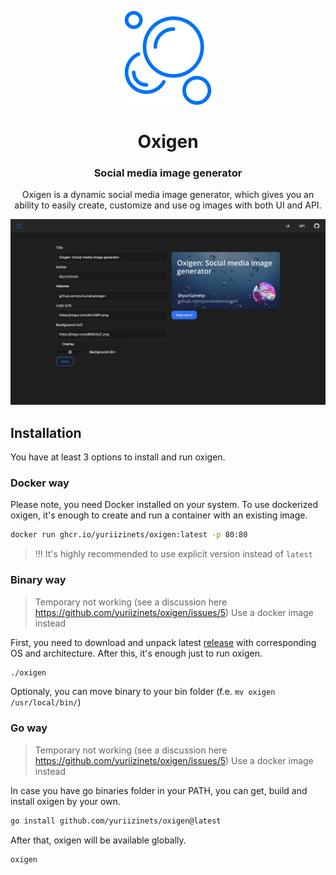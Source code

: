 <p align="center">
  <a href="https://getdoks.org/">
    <img alt="Doks" src="assets/img/logo.svg" width="150">
  </a>
</p>

<h1 align="center">
  Oxigen
</h1>

<h3 align="center">
  Social media image generator
</h3>

<p align="center">
  Oxigen is a dynamic social media image generator, which gives you an ability to easily create, customize and use og images with both UI and API.
</p>

<p align="center">
  <img alt="demo" src="assets/img/demo.png" width="700">
</p>

## Installation

You have at least 3 options to install and run oxigen.

### Docker way

Please note, you need Docker installed on your system.
To use dockerized oxigen, it's enough to create and run a container with an existing image.

```bash
docker run ghcr.io/yuriizinets/oxigen:latest -p 80:80
```

> !!! It's highly recommended to use explicit version instead of `latest`

### Binary way

> Temporary not working (see a discussion here https://github.com/yuriizinets/oxigen/issues/5)
> Use a docker image instead

First, you need to download and unpack latest [release](https://github.com/yuriizinets/oxigen/releases/tag/1.3) 
with corresponding OS and architecture.
After this, it's enough just to run oxigen.

```bash
./oxigen
```

Optionaly, you can move binary to your bin folder (f.e. `mv oxigen /usr/local/bin/`)

### Go way

> Temporary not working (see a discussion here https://github.com/yuriizinets/oxigen/issues/5)
> Use a docker image instead

In case you have go binaries folder in your PATH, you can get, build and install oxigen by your own.

```bash
go install github.com/yuriizinets/oxigen@latest
```

After that, oxigen will be available globally.

```bash
oxigen
```
